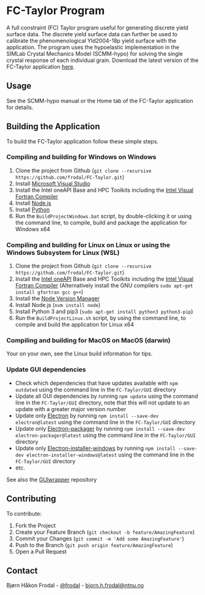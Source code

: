 # FC-Taylor Program

A full constraint (FC) Taylor program useful for generating discrete yield surface data. The discrete yield surface data can further be used to calibrate the phenomenological Yld2004-18p yield surface with the application. The program uses the hypoelastic implementation in the SIMLab Crystal Mechanics Model (SCMM-hypo) for solving the single crystal response of each individual grain. Download the latest version of the FC-Taylor application [here](https://github.com/frodal/FC-Taylor/releases).

## Usage

See the SCMM-hypo manual or the Home tab of the FC-Taylor application for details.

## Building the Application

To build the FC-Taylor application follow these simple steps.

### Compiling and building for Windows on Windows

1. Clone the project from Github (`git clone --recursive https://github.com/frodal/FC-Taylor.git`)
2. Install [Microsoft Visual Studio](https://visualstudio.microsoft.com/)
3. Install the Intel oneAPI Base and HPC Toolkits including the [Intel Visual Fortran Compiler](https://software.intel.com/en-us/fortran-compilers)
4. Install [Node.js](https://nodejs.org)
5. Install [Python](https://www.python.org)
6. Run the `BuildProjectWindows.bat` script, by double-clicking it or using the command line, to compile, build and package the application for Windows x64

### Compiling and building for Linux on Linux or using the Windows Subsystem for Linux (WSL)

1. Clone the project from Github (`git clone --recursive https://github.com/frodal/FC-Taylor.git`)
2. Install the [Intel oneAPI](https://software.intel.com/content/www/us/en/develop/articles/installing-intel-oneapi-toolkits-via-apt.html) Base and HPC Toolkits including the [Intel Visual Fortran Compiler](https://software.intel.com/en-us/fortran-compilers) (Alternatively install the GNU compilers `sudo apt-get install gfortran gcc g++`)
3. Install the [Node Version Manager](https://github.com/nvm-sh/nvm#install--update-script)
4. Install Node.js (`nvm install node`)
5. Install Python 3 and pip3 (`sudo apt-get install python3 python3-pip`)
6. Run the `BuildProjectLinux.sh` script, by using the command line, to compile and build the application for Linux x64

### Compiling and building for MacOS on MacOS (darwin)

Your on your own, see the Linux build information for tips.

### Update GUI dependencies

* Check which dependencies that have updates available with `npm outdated` using the command line in the `FC-Taylor/GUI` directory
* Update all GUI dependencies by running `npm update` using the command line in the `FC-Taylor/GUI` directory, note that this will not update to an update with a greater major version number
* Update only [Electron](https://electronjs.org/docs/tutorial/first-app#installing-electron) by running `npm install --save-dev electron@latest` using the command line in the `FC-Taylor/GUI` directory
* Update only [Electron-packager](https://github.com/electron-userland/electron-packager) by running `npm install --save-dev electron-packager@latest` using the command line in the `FC-Taylor/GUI` directory
* Update only [Electron-installer-windows](https://github.com/electron-userland/electron-installer-windows) by running `npm install --save-dev electron-installer-windows@latest` using the command line in the `FC-Taylor/GUI` directory
* etc.

See also the [GUIwrapper](https://github.com/frodal/GUIwrapper) repository

## Contributing

To contribute:

1. Fork the Project
2. Create your Feature Branch (`git checkout -b feature/AmazingFeature`)
3. Commit your Changes (`git commit -m 'Add some AmazingFeature'`)
4. Push to the Branch (`git push origin feature/AmazingFeature`)
5. Open a Pull Request

## Contact

Bjørn Håkon Frodal - [@frodal](https://github.com/frodal) - bjorn.h.frodal@ntnu.no
